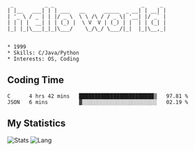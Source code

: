 ```
 _          _ _                            _     _ 
| |__   ___| | | ___   __      _____  _ __| | __| |
| '_ \ / _ | | |/ _ \  \ \ /\ / / _ \| '__| |/ _` |
| | | |  __| | | (_) |  \ V  V | (_) | |  | | (_| |
|_| |_|\___|_|_|\___/    \_/\_/ \___/|_|  |_|\__,_|
                                                   

* 1999
* Skills: C/Java/Python
* Interests: OS, Coding
```


## Coding Time
<!--START_SECTION:waka-->
```text
C      4 hrs 42 mins   ████████████████████████▒   97.81 % 
JSON   6 mins          ▓░░░░░░░░░░░░░░░░░░░░░░░░   02.19 % 
```
<!--END_SECTION:waka-->



## My Statistics
![Stats](https://github-readme-stats.vercel.app/api?username=somnusyyy)
![Lang](https://github-readme-stats.vercel.app/api/top-langs/?username=somnusyyy&hide=ipynb,html&layout=compact)
